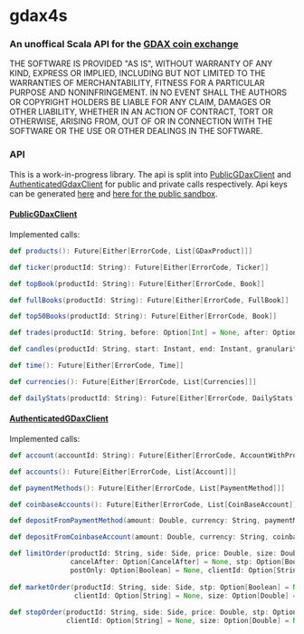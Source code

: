 # gdax4s

### An unoffical Scala API for the [GDAX coin exchange](https://www.gdax.com/trade/BTC-USD)

THE SOFTWARE IS PROVIDED "AS IS", WITHOUT WARRANTY OF ANY KIND, EXPRESS OR
IMPLIED, INCLUDING BUT NOT LIMITED TO THE WARRANTIES OF MERCHANTABILITY,
FITNESS FOR A PARTICULAR PURPOSE AND NONINFRINGEMENT. IN NO EVENT SHALL THE
AUTHORS OR COPYRIGHT HOLDERS BE LIABLE FOR ANY CLAIM, DAMAGES OR OTHER
LIABILITY, WHETHER IN AN ACTION OF CONTRACT, TORT OR OTHERWISE, ARISING FROM,
OUT OF OR IN CONNECTION WITH THE SOFTWARE OR THE USE OR OTHER DEALINGS IN THE
SOFTWARE.

### API
This is a work-in-progress library. 
The api is split into [PublicGDaxClient](./src/main/scala/com/gdax/client/publicGDaxClient.scala) and [AuthenticatedGdaxClient](./src/main/scala/com/gdax/client/AuthenticatedGDaxClient.scala) for public and private calls respectively. Api keys can be generated [here](https://www.gdax.com/settings/api) and [here for the public sandbox](https://public.sandbox.gdax.com/settings/api).

#### [PublicGDaxClient](./src/main/scala/com/gdax/client/publicGDaxClient.scala)
Implemented calls:
```scala
def products(): Future[Either[ErrorCode, List[GDaxProduct]]]

def ticker(productId: String): Future[Either[ErrorCode, Ticker]]

def topBook(productId: String): Future[Either[ErrorCode, Book]]

def fullBooks(productId: String): Future[Either[ErrorCode, FullBook]]

def top50Books(productId: String): Future[Either[ErrorCode, Book]]

def trades(productId: String, before: Option[Int] = None, after: Option[Int] = None, limit: Option[Int] = None): Future[Either[ErrorCode, List[Trades]]]

def candles(productId: String, start: Instant, end: Instant, granularity: Long): Future[Either[ErrorCode, List[Candle]]]

def time(): Future[Either[ErrorCode, Time]]

def currencies(): Future[Either[ErrorCode, List[Currencies]]]

def dailyStats(productId: String): Future[Either[ErrorCode, DailyStats]]
```

#### [AuthenticatedGDaxClient](./src/main/scala/com/gdax/client/AuthenticatedGDaxClient.scala)
Implemented calls:
```scala
def account(accountId: String): Future[Either[ErrorCode, AccountWithProfile]]

def accounts(): Future[Either[ErrorCode, List[Account]]]

def paymentMethods(): Future[Either[ErrorCode, List[PaymentMethod]]]

def coinbaseAccounts(): Future[Either[ErrorCode, List[CoinBaseAccount]]]

def depositFromPaymentMethod(amount: Double, currency: String, paymentMethodId: String): Future[Either[ErrorCode, PaymentMethodDeposit]]

def depositFromCoinbaseAccount(amount: Double, currency: String, coinbaseAccountId: String): Future[Either[ErrorCode, CoinBaseDeposit]]

def limitOrder(productId: String, side: Side, price: Double, size: Double, timeInForce: Option[TimeInForce] = None,
               cancelAfter: Option[CancelAfter] = None, stp: Option[Boolean] = None,
               postOnly: Option[Boolean] = None, clientId: Option[String] = None)
               
def marketOrder(productId: String, side: Side, stp: Option[Boolean] = None, 
                clientId: Option[String] = None, size: Option[Double] = None, funds: Option[Double] = None)
                
def stopOrder(productId: String, side: Side, price: Double, stp: Option[Boolean] = None, 
              clientId: Option[String] = None, size: Option[Double] = None, funds: Option[Double] = None)
              
```
